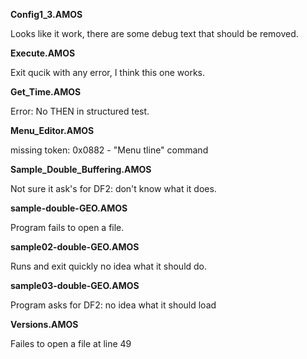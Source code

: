 **Config1_3.AMOS**

Looks like it work, 
there are some debug text that should be removed.

**Execute.AMOS**

Exit qucik with any error, I think this one works.

**Get_Time.AMOS**

Error: No THEN in structured test.

**Menu_Editor.AMOS**

missing token: 0x0882 - "Menu tline" command

**Sample_Double_Buffering.AMOS**

Not sure it ask's for DF2: don't know what it does.

**sample-double-GEO.AMOS**

Program fails to open a file.

**sample02-double-GEO.AMOS**

Runs and exit quickly no idea what it should do.

**sample03-double-GEO.AMOS**

Program asks for DF2: no idea what it should load

**Versions.AMOS**

Failes to open a file at line 49
